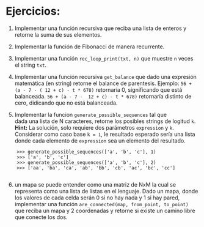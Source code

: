 
# Ejercicios:

1. Implementar una función recursiva que reciba una lista de enteros y retorne la suma de sus elementos.
2. Implementar la función de Fibonacci de manera recurrente.
3. Implementar una función `rec_loop_print(txt, n)` que muestre `n` veces el string `txt`.  
4. Implementar una función recursiva `get_balance` que dado una expresión matemática (en string)
    retorne el balance de parentesis.
    Ejemplo: `56 + (a - 7 - ( 12 + c) - t * 678)` retornaría 0, significando que está balanceada.
    `56 + (a - 7 -  12 + c) - t * 678)` retornaría distinto de cero, didicando que no está balanceada.
    
5. Implementar la funcion `generate_possible_sequences` tal que  
    dada una lista de N caracteres, retorne los posibles strings 
    de logitud `k`.
    **Hint:** La solución, solo requiere dos parámetros `expression` y `k`. Considerar como caso base 
    `k = 1`, le resultado esperado sería una lista donde cada elemento de `expression` sea un elemento
    del resultado.

```
    >>> generate_possible_sequences(['a', 'b', 'c'], 1)
    >>> ['a', 'b', 'c']
    >>> generate_possible_sequences(['a', 'b', 'c'], 2)
    >>> ['aa', 'ba', 'ca', 'ab', 'bb', 'cb', 'ac', 'bc', 'cc']
    
```

6. un mapa se puede entender como una matriz de NxM la cual se 
   representa como una lista de listas en el lenguaje. Dado un 
   mapa, donde los valores de cada celda serán 0 si no hay nada y 
   1 si hay pared, implementar una función `are_connected(map, from_point, to_point)` que reciba un mapa y 2 coordenadas y 
   retorne si existe un camino libre que conecte los dos.


